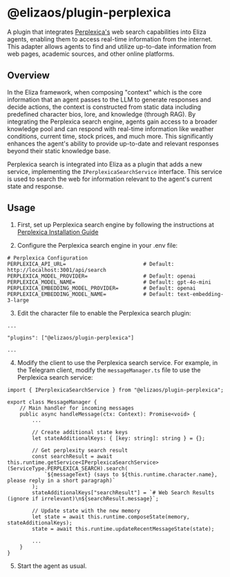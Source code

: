 # @elizaos/plugin-perplexica

A plugin that integrates [Perplexica's](https://github.com/ItzCrazyKns/Perplexica) web search capabilities into Eliza agents, enabling them to access real-time information from the internet. This adapter allows agents to find and utilize up-to-date information from web pages, academic sources, and other online platforms.

## Overview

In the Eliza framework, when composing "context" which is the core information that an agent passes to the LLM to generate responses and decide actions, the context is constructed from static data including predefined character bios, lore, and knowledge (through RAG). By integrating the Perplexica search engine, agents gain access to a broader knowledge pool and can respond with real-time information like weather conditions, current time, stock prices, and much more. This significantly enhances the agent's ability to provide up-to-date and relevant responses beyond their static knowledge base.

Perplexica search is integrated into Eliza as a plugin that adds a new service, implementing the `IPerplexicaSearchService` interface. This service is used to search the web for information relevant to the agent's current state and response.


## Usage

1. First, set up Perplexica search engine by following the instructions at [Perplexica Installation Guide](https://github.com/ItzCrazyKns/Perplexica?tab=readme-ov-file#installation)

2. Configure the Perplexica search engine in your .env file:

```
# Perplexica Configuration
PERPLEXICA_API_URL=                         # Default: http://localhost:3001/api/search
PERPLEXICA_MODEL_PROVIDER=                  # Default: openai
PERPLEXICA_MODEL_NAME=                      # Default: gpt-4o-mini
PERPLEXICA_EMBEDDING_MODEL_PROVIDER=        # Default: openai
PERPLEXICA_EMBEDDING_MODEL_NAME=            # Default: text-embedding-3-large
```

3. Edit the character file to enable the Perplexica search plugin:

```
...

"plugins": ["@elizaos/plugin-perplexica"]

...
```

4. Modify the client to use the Perplexica search service. For example, in the Telegram client, modify the `messageManager.ts` file to use the Perplexica search service:

```
import { IPerplexicaSearchService } from "@elizaos/plugin-perplexica";

export class MessageManager {
    // Main handler for incoming messages
    public async handleMessage(ctx: Context): Promise<void> {
        ...

        // Create additional state keys
        let stateAdditionalKeys: { [key: string]: string } = {};

        // Get perplexity search result
        const searchResult = await this.runtime.getService<IPerplexicaSearchService>(ServiceType.PERPLEXICA_SEARCH).search(
            `${messageText} (says to ${this.runtime.character.name}, please reply in a short paragraph)`
        );
        stateAdditionalKeys["searchResult"] = `# Web Search Results (ignore if irrelevant)\n${searchResult.message}`;

        // Update state with the new memory
        let state = await this.runtime.composeState(memory, stateAdditionalKeys);
        state = await this.runtime.updateRecentMessageState(state);

        ...
    }
}
```

5. Start the agent as usual.
